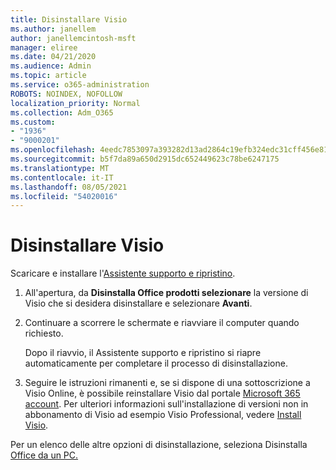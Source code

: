```yaml
---
title: Disinstallare Visio
ms.author: janellem
author: janellemcintosh-msft
manager: eliree
ms.date: 04/21/2020
ms.audience: Admin
ms.topic: article
ms.service: o365-administration
ROBOTS: NOINDEX, NOFOLLOW
localization_priority: Normal
ms.collection: Adm_O365
ms.custom:
- "1936"
- "9000201"
ms.openlocfilehash: 4eedc7853097a393282d13ad2864c19efb324edc31cff456e815180133dd30f1
ms.sourcegitcommit: b5f7da89a650d2915dc652449623c78be6247175
ms.translationtype: MT
ms.contentlocale: it-IT
ms.lasthandoff: 08/05/2021
ms.locfileid: "54020016"
---
```

# <a name="uninstall-visio"></a>Disinstallare Visio

Scaricare e installare l'[Assistente supporto e ripristino](https://aka.ms/SARA-OfficeUninstall-Alchemy).
  
1. All'apertura, da **Disinstalla Office prodotti selezionare** la versione di Visio che si desidera disinstallare e selezionare **Avanti**. 
    
2. Continuare a scorrere le schermate e riavviare il computer quando richiesto.
    
    Dopo il riavvio, il Assistente supporto e ripristino si riapre automaticamente per completare il processo di disinstallazione.
    
3. Seguire le istruzioni rimanenti e, se si dispone di una sottoscrizione a Visio Online, è possibile reinstallare Visio dal portale [Microsoft 365 account](https://portal.office.com/account#installs). Per ulteriori informazioni sull'installazione di versioni non in abbonamento di Visio ad esempio Visio Professional, vedere [Install Visio](https://support.office.com/article/f98f21e3-aa02-4827-9167-ddab5b025710?wt.mc_id=OfficeAdm_ClientDIA_Alchemy1936). 
    
Per un elenco delle altre opzioni di disinstallazione, seleziona Disinstalla [Office da un PC.](https://support.office.com/article/9dd49b83-264a-477a-8fcc-2fdf5dbf61d8?wt.mc_id=OfficeAdm_ClientDIA_Alchemy1936)